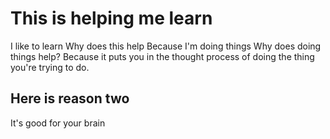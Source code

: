 # This is helping me learn
I like to learn
Why does this help
Because I'm doing things
Why does doing things help?
Because it puts you in the thought process of doing the thing you're trying to do.
## Here is reason two
It's good for your brain
